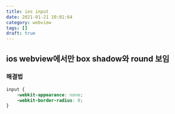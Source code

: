 ```yaml
---
title: ios input
date: 2021-01-21 10:01:64
category: webview
tags: []
draft: true
---
```


## ios webview에서만 box shadow와 round 보임

### 해결법

```css
input {
	-webkit-appearance: none;
	-webkit-border-radius: 0;
}
```
